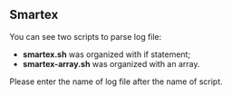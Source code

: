 ## Smartex

You can see two scripts to parse log file:

- **smartex.sh** was organized with if statement;
- **smartex-array.sh** was organized with an array.

Please enter the name of log file after the name of script.
